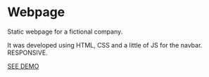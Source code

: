 # Webpage

Static webpage for a fictional company. 

It was developed using HTML, CSS and a little of JS for the navbar. RESPONSIVE.

[SEE DEMO](https://edgeledger-webpage.netlify.app/)
